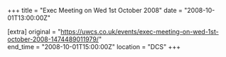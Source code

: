 +++
title = "Exec Meeting on Wed 1st October 2008"
date = "2008-10-01T13:00:00Z"

[extra]
original = "https://uwcs.co.uk/events/exec-meeting-on-wed-1st-october-2008-1474489011979/"    
end_time = "2008-10-01T15:00:00Z"
location = "DCS"
+++



